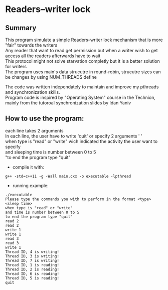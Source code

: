 # Readers–writer lock

## Summary

This program simulate a simple Readers–writer lock mechanism that is more "fair" towards the writers<br />
Any reader that want to read get permission but when a writer wish to get access all the readers afterwards have to wait<br />
This protocol might not solve starvation completly but it is a better solution for writers<br />
The program uses main's data strucutre in round-robin, strucutre sizes can be changes by using NUM_THREADS define<br />

The code was written independately to maintain and improve my pthreads and synchronization skills.<br />
Program code is inspired by "Operating System" course in the Technion, mainly from the tutoroal synchronization slides by Idan Yaniv<br />

## How to use the program:
each line takes 2 arguments<br />
In each line, the user have to write 'quit' or specify 2 arguments '<type> <sleep time>'<br />
when type is "read" or "write" wich indicated the activity the user want to specify<br />
and sleeping time is number between 0 to 5<br />
"to end the program type \"quit\"<br />

- compile it with:
```
g++ -std=c++11 -g -Wall main.cxx -o executable -lpthread
```

- running example:
```
./executable
Please type the commands you with to perform in the format <type> <sleep time>
when type is "read" or "write"
and time is number between 0 to 5
to end the program type "quit"
read 2
read 2
write 1
write 1
read 3
read 3
write 1
Thread ID, 4 is writing!
Thread ID, 3 is writing!
Thread ID, 7 is writing!
Thread ID, 1 is reading!
Thread ID, 2 is reading!
Thread ID, 6 is reading!
Thread ID, 5 is reading!
quit
